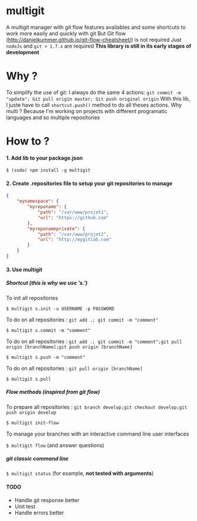 # multigit
A multigit manager with git flow features availables and some shortcuts to work more easily and quickly with git
But Git flow (http://danielkummer.github.io/git-flow-cheatsheet/) is not required
Just ```nodeJs``` and ```git > 1.7.x``` are required
**This library is still in its early stages of development**

# Why ?
To simplify the use of git: I always do the same 4 actions: ```git commit -m "update"; Git pull origin master; Git push original origin```
With this lib, I juste have to call ```shortcut.push()``` method to do all theses actions.
Why multi ? Because I'm working on projects with different programatic languages and so multiple repositories

# How to ?

#### 1. Add lib to your package.json

```$ (sudo) npm install -g multigit```

#### 2. Create .repositories file to setup your git repositories to manage

```json
{
    "mynamespace": {
        "myreponame": {
            "path": "/var/www/projet1",
            "url": "https://github.com"
        },
        "myreponameprivate": {
            "path": "/var/www/projet2",
            "url": "http://mygitlab.com"
        }
    }
}
```

#### 3. Use multigit

##### Shortcut (this is why we use 's.')

To init all repositories

```$ multigit s.init -u USERNAME -p PASSWORD```

To do on all repositories : ```git add .; git commit -m "comment"```

```$ multigit s.commit -m "comment"```

To do on all repositories : ```git add .; git commit -m "comment";git pull origin [branchName];git push origin [branchName]```

```$ multigit s.push -m "comment"```

To do on all repositories : ```git pull origin [branchName]```

```$ multigit s.pull```

##### Flow methods (inspired from git flow)

To prepare all repositories : ```git branch develop;git checkout develop;git push origin develop```

```$ multigit init-flow```

To manage your branches with an interactive command line user interfaces

```$ multigit flow``` (and answer questions)

##### git classic command line

```$ multigit status``` (for example, **not tested with arguments**)

#### TODO

- Handle git response better
- Unit test
- Handle errors better

